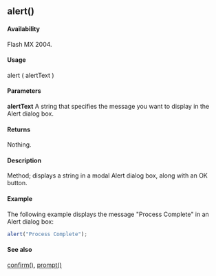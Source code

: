 ## alert()

#### Availability

Flash MX 2004.

#### Usage

alert ( alertText )

#### Parameters

**alertText** A string that specifies the message you want to display in the Alert dialog box.

#### Returns

Nothing.

#### Description

Method; displays a string in a modal Alert dialog box, along with an OK button.

#### Example

The following example displays the message "Process Complete" in an Alert dialog box:

```javascript
alert("Process Complete");
```

#### See also

[confirm()](../Top-level_functions_and_methods/confirm.md), [prompt()](../Top-level_functions_and_methods/prompt.md)

